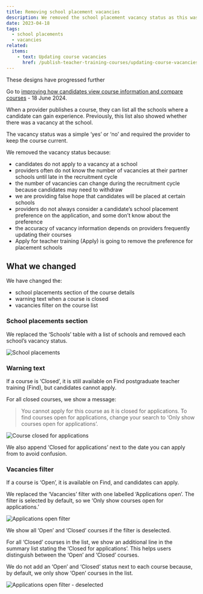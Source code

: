 ```yaml
---
title: Removing school placement vacancies
description: We removed the school placement vacancy status as this was misleading for candidates
date: 2023-04-18
tags:
  - school placements
  - vacancies
related:
  items:
    - text: Updating course vacancies
      href: /publish-teacher-training-courses/updating-course-vacancies/
---
```


<div class="govuk-inset-text">
  <p class="govuk-heading-s">
    These designs have progressed further
  </p>
  Go to <a href="/find-teacher-training/improving-course-pages/?">improving how candidates view course information and compare courses</a> - 18 June 2024.
</div>

When a provider publishes a course, they can list all the schools where a candidate can gain experience. Previously, this list also showed whether there was a vacancy at the school.

The vacancy status was a simple ‘yes’ or ‘no’ and required the provider to keep the course current.

We removed the vacancy status because:

- candidates do not apply to a vacancy at a school
- providers often do not know the number of vacancies at their partner schools until late in the recruitment cycle
- the number of vacancies can change during the recruitment cycle because candidates may need to withdraw
- we are providing false hope that candidates will be placed at certain schools
- providers do not always consider a candidate’s school placement preference on the application, and some don’t know about the preference
- the accuracy of vacancy information depends on providers frequently updating their courses
- Apply for teacher training (Apply) is going to remove the preference for placement schools

## What we changed

We have changed the:

- school placements section of the course details
- warning text when a course is closed
- vacancies filter on the course list

### School placements section

We replaced the ‘Schools’ table with a list of schools and removed each school’s vacancy status.

![School placements](school-placements.png "School placements")

### Warning text

If a course is ‘Closed’, it is still available on Find postgraduate teacher training (Find), but candidates cannot apply.

For all closed courses, we show a message:

> You cannot apply for this course as it is closed for applications. To find courses open for applications, change your search to ‘Only show courses open for applications’.

![Course closed for applications](warning-message.png "Course closed for applications")

We also append ‘Closed for applications’ next to the date you can apply from to avoid confusion.

### Vacancies filter

If a course is ‘Open’, it is available on Find, and candidates can apply.

We replaced the ‘Vacancies’ filter with one labelled ‘Applications open’. The filter is selected by default, so we ‘Only show courses open for applications.’

![Applications open filter](applications-open-filter.png "Applications open filter")

We show all ‘Open’ and ‘Closed’ courses if the filter is deselected.

For all ‘Closed’ courses in the list, we show an additional line in the summary list stating the ‘Closed for applications’. This helps users distinguish between the ‘Open’ and ‘Closed’ courses.

We do not add an ‘Open’ and ‘Closed’ status next to each course because, by default, we only show ‘Open’ courses in the list.

![Applications open filter - deselected](applications-open-filter--unchecked.png "Applications open filter - deselected")
